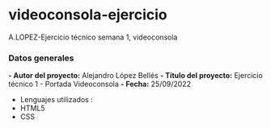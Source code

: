 # videoconsola-ejercicio
A.LOPEZ-Ejercicio técnico semana 1, videoconsola

### Datos generales

**- Autor del proyecto:** Alejandro López Bellés
**- Título del proyecto:** Ejercicio técnico 1 - Portada Videoconsola
**- Fecha:** 25/09/2022

- Lenguajes utilizados : 
 - HTML5
 - CSS